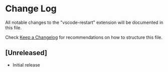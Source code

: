 # Change Log

All notable changes to the "vscode-restart" extension will be documented in this file.

Check [Keep a Changelog](http://keepachangelog.com/) for recommendations on how to structure this file.

## [Unreleased]

- Initial release